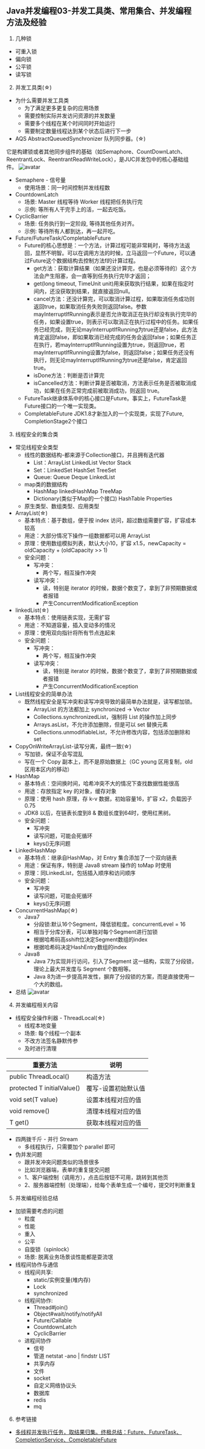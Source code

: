  Java并发编程03-并发工具类、常用集合、并发编程方法及经验
 ---
 
 1. 几种锁
 - 可重入锁
 - 偏向锁
 - 公平锁
 - 读写锁
 
 2. 并发工具类(☆)
 - 为什么需要并发工具类
    * 为了满足更多更复杂的应用场景
    * 需要控制实际并发访问资源的并发数量
    * 需要多个线程在某个时间同时开始运行
    * 需要制定数量线程达到某个状态后进行下一步
 - AQS AbstractQueuedSynchronizer 队列同步器。(☆)
 
 它是构建锁或者其他同步组件的基础（如Semaphore、CountDownLatch、ReentrantLock、ReentrantReadWriteLock），是JUC并发包中的核心基础组件。
 ![avatar](./pic/AQS.jpg) 
 
 - Semaphere - 信号量
    * 使用场景：同一时间控制并发线程数
 - CountdownLatch 
    * 场景: Master 线程等待 Worker 线程把任务执行完
    * 示例: 等所有人干完手上的活，一起去吃饭。
 - CyclicBarrier
    * 场景: 任务执行到一定阶段, 等待其他任务对齐。
    * 示例: 等待所有人都到达，再一起开吃。
 - Future/FutureTask/CompletableFuture
    * Future的核心思想是：一个方法，计算过程可能非常耗时，等待方法返回，显然不明智。可以在调用方法的时候，立马返回一个Future，可以通过Future这个数据结构去控制方法f的计算过程。
        + get方法：获取计算结果（如果还没计算完，也是必须等待的）这个方法会产生阻塞，会一直等到任务执行完毕才返回；
        + get(long timeout, TimeUnit unit)用来获取执行结果，如果在指定时间内，还没获取到结果，就直接返回null。
        + cancel方法：还没计算完，可以取消计算过程，如果取消任务成功则返回true，如果取消任务失败则返回false。参数mayInterruptIfRunning表示是否允许取消正在执行却没有执行完毕的任务，如果设置true，则表示可以取消正在执行过程中的任务。如果任务已经完成，则无论mayInterruptIfRunning为true还是false，此方法肯定返回false，即如果取消已经完成的任务会返回false；如果任务正在执行，若mayInterruptIfRunning设置为true，则返回true，若mayInterruptIfRunning设置为false，则返回false；如果任务还没有执行，则无论mayInterruptIfRunning为true还是false，肯定返回true。
        + isDone方法：判断是否计算完
        + isCancelled方法：判断计算是否被取消，方法表示任务是否被取消成功，如果在任务正常完成前被取消成功，则返回 true。 
    * FutureTask继承体系中的核心接口是Future。事实上，FutureTask是Future接口的一个唯一实现类。
    * CompletableFuture JDK1.8才新加入的一个实现类，实现了Future<T>, CompletionStage<T>2个接口
 
 3. 线程安全的集合类
 - 常见线程安全类型
    * 线性的数据结构-都来源于Collection接口，并且拥有迭代器
        + List：ArrayList LinkedList Vector Stack
        + Set：LinkedSet HashSet TreeSet
        + Queue: Queue Deque LinkedList
    * map类的数据结构
        + HashMap linkedHashMap TreeMap
        + Dictionary(类似于Map的一个接口) HashTable Properties
    * 原生类型、数组类型、应用类型
 - ArrayList(☆)
    * 基本特点：基于数组，便于按 index 访问，超过数组需要扩容，扩容成本较高
    * 用途：大部分情况下操作一组数据都可以用 ArrayList
    * 原理：使用数组模拟列表，默认大小10，扩容 x1.5，newCapacity = oldCapacity + (oldCapacity >> 1)
    * 安全问题：
        + 写冲突：
          - 两个写，相互操作冲突
        + 读写冲突：
          - 读，特别是 iterator 的时候，数据个数变了，拿到了非预期数据或者报错
          - 产生ConcurrentModificationException
 - linkedList(☆)
    * 基本特点：使用链表实现，无需扩容
    * 用途：不知道容量，插入变动多的情况
    * 原理：使用双向指针将所有节点连起来
    * 安全问题：
        + 写冲突：
          - 两个写，相互操作冲突
        + 读写冲突：
          - 读，特别是 iterator 的时候，数据个数变了，拿到了非预期数据或者报错
          - 产生ConcurrentModificationException
 - List线程安全的简单办法
    * 既然线程安全是写冲突和读写冲突导致的最简单办法就是，读写都加锁。
        + ArrayList 的方法都加上 synchronized -> Vector
        + Collections.synchronizedList，强制将 List 的操作加上同步
        + Arrays.asList，不允许添加删除，但是可以 set 替换元素
        + Collections.unmodifiableList，不允许修改内容，包括添加删除和 set
 - CopyOnWriteArrayList-读写分离，最终一致(☆)
    * 写加锁，保证不会写混乱
    * 写在一个 Copy 副本上，而不是原始数据上（GC young 区用复制，old 区用本区内的移动）
 - HashMap
    * 基本特点：空间换时间，哈希冲突不大的情况下查找数据性能很高
    * 用途：存放指定 key 的对象，缓存对象
    * 原理：使用 hash 原理，存 k-v 数据，初始容量16，扩容 x2，负载因子0.75
    * JDK8 以后，在链表长度到8 & 数组长度到64时，使用红黑树。
    * 安全问题：
        + 写冲突
        + 读写问题，可能会死循环
        + keys()无序问题
 - LinkedHashMap
    * 基本特点：继承自HashMap，对 Entry 集合添加了一个双向链表
    * 用途：保证有序，特别是 Java8 stream 操作的 toMap 时使用
    * 原理：同LinkedList，包括插入顺序和访问顺序    
    * 安全问题：
      + 写冲突
      + 读写问题，可能会死循环
      + keys()无序问题
 - ConcurrentHashMap(☆)
    * Java7 
        + 分段锁:默认16个Segment，降低锁粒度。concurrentLevel = 16
        + 相当于分库分表，可以单独对每个Segment进行加锁
        + 根据哈希码高sshift位决定Segment数组的index
        + 根据哈希码决定HashEntry数组的index
    + Java8
        + Java 7为实现并行访问，引入了Segment 这一结构，实现了分段锁，理论上最大并发度与 Segment 个数相等。    
        + Java 8为进一步提高并发性，摒弃了分段锁的方案，而是直接使用一个大的数组。
 - 总结 
    ![avatar](./pic/并发集合类总结.png) 
 
4. 并发编程相关内容
 - 线程安全操作利器 - ThreadLocal(☆)     
    * 线程本地变量
    * 场景: 每个线程一个副本
    * 不改方法签名静默传参
    * 及时进行清理  
         
 重要方法  |  说明  
 ----- |----  
 public ThreadLocal()  | 构造方法
 protected T initialValue() | 覆写-设置初始默认值
 void set(T value) | 设置本线程对应的值
 void remove() | 清理本线程对应的值
 T get() | 获取本线程对应的值
 
 - 四两拨千斤 - 并行 Stream
    * 多线程执行，只需要加个 parallel 即可
 - 伪并发问题
    * 跟并发冲突问题类似的场景很多
    * 比如浏览器端，表单的重复提交问题
    * 1、客户端控制（调用方），点击后按钮不可用，跳转到其他页
    * 2、服务器端控制（处理端），给每个表单生成一个编号，提交时判断重复   
 
 5. 并发编程经验总结
 - 加锁需要考虑的问题
    * 粒度
    * 性能
    * 重入
    * 公平
    * 自旋锁（spinlock）
    * 场景: 脱离业务场景谈性能都是耍流氓         
 - 线程间协作与通信
    * 线程间共享: 
        + static/实例变量(堆内存) 
        + Lock
        + synchronized
    * 线程间协作: 
        + Thread#join()
        + Object#wait/notify/notifyAll
        + Future/Callable
        + CountdownLatch
        + CyclicBarrier 
    * 进程间协作
        + 信号
        + 管道 netstat -ano | findstr LIST
        + 共享内存
        + 文件
        + socket
        + 自定义网络协议头
        + 数据库
        + redis 
        + mq      
 6. 参考链接
 - [多线程并发执行任务，取结果归集。终极总结：Future、FutureTask、CompletionService、CompletableFuture](https://www.cnblogs.com/dennyzhangdd/p/7010972.html)